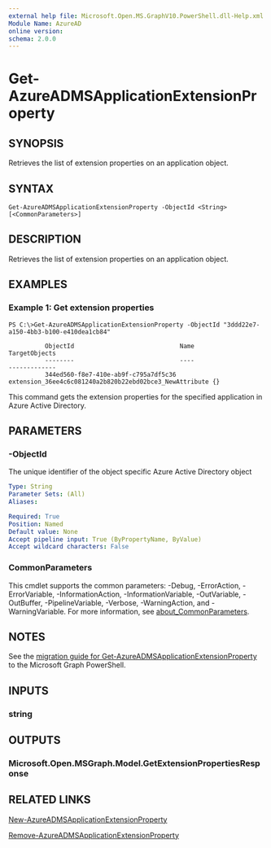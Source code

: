 ```yaml
---
external help file: Microsoft.Open.MS.GraphV10.PowerShell.dll-Help.xml
Module Name: AzureAD
online version:
schema: 2.0.0
---
```


# Get-AzureADMSApplicationExtensionProperty

## SYNOPSIS
Retrieves the list of extension properties on an application object.

## SYNTAX

```
Get-AzureADMSApplicationExtensionProperty -ObjectId <String> [<CommonParameters>]
```

## DESCRIPTION
Retrieves the list of extension properties on an application object.

## EXAMPLES

### Example 1: Get extension properties
```
PS C:\>Get-AzureADMSApplicationExtensionProperty -ObjectId "3ddd22e7-a150-4bb3-b100-e410dea1cb84"

          ObjectId                             Name                                                    TargetObjects
          --------                             ----                                                    -------------
          344ed560-f8e7-410e-ab9f-c795a7df5c36 extension_36ee4c6c081240a2b820b22ebd02bce3_NewAttribute {}
```

This command gets the extension properties for the specified application in Azure Active Directory.

## PARAMETERS

### -ObjectId
The unique identifier of the object specific Azure Active Directory object

```yaml
Type: String
Parameter Sets: (All)
Aliases:

Required: True
Position: Named
Default value: None
Accept pipeline input: True (ByPropertyName, ByValue)
Accept wildcard characters: False
```

### CommonParameters
This cmdlet supports the common parameters: -Debug, -ErrorAction, -ErrorVariable, -InformationAction, -InformationVariable, -OutVariable, -OutBuffer, -PipelineVariable, -Verbose, -WarningAction, and -WarningVariable. For more information, see [about_CommonParameters](http://go.microsoft.com/fwlink/?LinkID=113216).

## NOTES

See the [migration guide for Get-AzureADMSApplicationExtensionProperty](./migrate/Get-AzureADMSApplicationExtensionProperty.md) to the Microsoft Graph PowerShell.

## INPUTS

### string
## OUTPUTS

### Microsoft.Open.MSGraph.Model.GetExtensionPropertiesResponse

## RELATED LINKS

[New-AzureADMSApplicationExtensionProperty](New-AzureADMSApplicationExtensionProperty.md)

[Remove-AzureADMSApplicationExtensionProperty](Remove-AzureADMSApplicationExtensionProperty.md)

